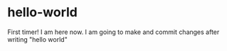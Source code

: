 # hello-world
First timer!
I am here now. 
I am going to make and commit changes after writing "hello world"
